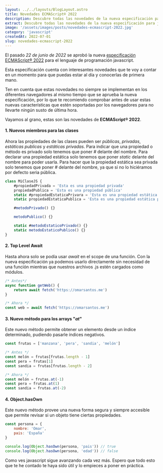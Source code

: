 ```yaml
---
layout: ../../layouts/BlogLayout.astro
title: Novedades ECMAScript® 2022
description: Descubre todas las novedades de la nueva especificación para javascript ECMAScript® 2022
extract: Descubre todas las novedades de la nueva especificación para javascript ECMAScript® 2022
image: '/assets/images/posts/novedades-ecmascript-2022.jpg'
category: 'javascript'
createdAt: 2022-07-01
slug: novedades-ecmascript-2022
---
```


El pasado _22 de junio de 2022_ se aprobó la nueva [especificación ECMAScript® 2022](https://www.ecma-international.org/publications-and-standards/standards/ecma-262/) para el lenguaje de programación javascript.

Esta especificación cuenta con interesantes novedades que te voy a contar en un momento para que puedas estar al día y conocerlas de primera mano.

Ten en cuenta que estas novedades no siempre se implementan en los diferentes navegadores al mismo tiempo que se aprueba la nueva especificación, por lo que te recomiendo comprobar antes de usar estas nuevas características que estén soportadas por los navegadores para no llevarte ningún susto de última hora.

Vayamos al grano, estas son las novedades de **ECMAScript® 2022**.

#### 1. Nuevos miembros para las clases

Ahora las propiedades de las clases pueden ser _públicas_, _privadas_, _estáticas publicas_ y _estáticas privadas_.
Para indicar que una propiedad o método es privado solo tenemos que poner _#_ delante del nombre.
Para declarar una propiedad estática solo tenemos que poner _static_ delante del nombre para poder usarla. Para hacer que la propiedad estática sea privada solo tenemos que poner _#_ delante del nombre, ya que si no lo hiciéramos por defecto seria pública.

```js
class MiClaseJS {
	#propiedadPrivada = 'Esta es una propiedad privada'
	propiedadPublica = 'Esta es una propiedad pública'
	static #propiedadEstaticaPrivara = 'Esta es una propiedad estática privada'
	static propiedadEstaticaPublica = 'Esta es una propiedad estática pública'

	#metodoPrivado() {}

	metodoPublico() {}

	static #metodoEstaticoPrivado() {}
	static metodoEstaticoPublico() {}
}
```

#### 2. Top Level Await

Hasta ahora solo se podía usar _await_ en el scope de una función. Con la nueva especificación ya podemos usarlo directamente sin necesidad de una función mientras que nuestros archivos .js estén cargados como módulos.

```js
/* Antes*/
async function getWeb() {
	return await fetch('https://omarsantos.me')
}

/* Ahora */
const web = await fetch('https://omarsantos.me')
```

#### 3. Nuevo método para los arrays "_at_"

Este nuevo método permite obtener un elemento desde un índice determinado, pudiendo pasarle índices negativos.

```js
const frutas = ['manzana', 'pera', 'sandia', 'melón']

/* Antes */
const melón = frutas[frutas.length - 1]
const pera = frutas[1]
const sandia = frutas[frutas.length - 2]

/* Ahora */
const melón = frutas.at(-1)
const pera = frutas.at(1)
const sandia = frutas.at(-2)
```

#### 4. Object.hasOwn

Este nuevo método provee una nueva forma segura y siempre accesible que permite revisar si un objeto tiene ciertas propiedades.

```js
const persona = {
	nombre: 'Omar',
	pais: 'España'
}

console.log(Object.hasOwn(persona, 'pais')) // true
console.log(Object.hasOwn(persona, 'edad')) // false
```

Como ves javascript sigue avanzando cada vez más. Espero que todo esto que te he contado te haya sido útil y lo empieces a poner en práctica.
